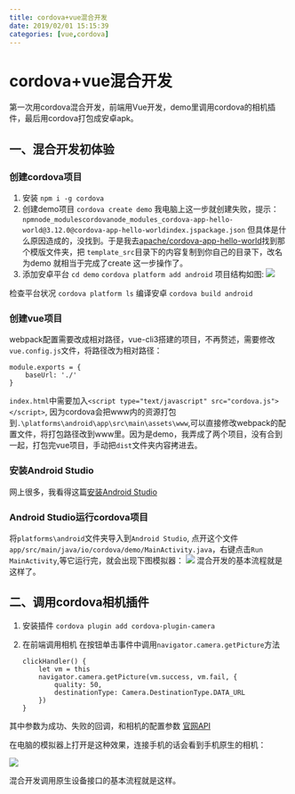 ```yaml
---
title: cordova+vue混合开发
date: 2019/02/01 15:15:39
categories: [vue,cordova]
---
```

# cordova+vue混合开发
第一次用cordova混合开发，前端用Vue开发，demo里调用cordova的相机插件，最后用cordova打包成安卓apk。

## 一、混合开发初体验
### 创建cordova项目
1. 安装
`npm i -g cordova`
1. 创建demo项目
`cordova create demo`
我电脑上这一步就创建失败，提示：
`npmnode_modulescordovanode_modules_cordova-app-hello-world@3.12.0@cordova-app-hello-worldindex.jspackage.json`
但具体是什么原因造成的，没找到。于是我去[apache/cordova-app-hello-world](https://github.com/apache/cordova-app-hello-world)找到那个模版文件夹，把 `template_src`目录下的内容复制到你自己的目录下，改名为demo 就相当于完成了create 这一步操作了。
1. 添加安卓平台
`cd demo`
`cordova platform add android`
项目结构如图:
![](http://dry-image.test.upcdn.net/cordova1.png)


检查平台状况
`cordova platform ls`
 编译安卓
`cordova build android`

### 创建vue项目
webpack配置需要改成相对路径，vue-cli3搭建的项目，不再赘述，需要修改`vue.config.js`文件，将路径改为相对路径：
```
module.exports = {
	baseUrl: './'
}
```
`index.html`中需要加入`<script type="text/javascript" src="cordova.js"></script>`,
因为cordova会把www内的资源打包到`.\platforms\android\app\src\main\assets\www`,可以直接修改webpack的配置文件，将打包路径改到www里。因为是demo，我弄成了两个项目，没有合到一起，打包完vue项目，手动把`dist`文件夹内容拷进去。


### 安装Android Studio

网上很多，我看得这篇[安装Android Studio](https://www.cnblogs.com/xiadewang/p/7820377.html)

### Android Studio运行cordova项目
将`platforms\android`文件夹导入到`Android Studio`,
点开这个文件`app/src/main/java/io/cordova/demo/MainActivity.java`，右键点击`Run MainActivity`,等它运行完，就会出现下图模拟器：
![](http://dry-image.test.upcdn.net/cordova2.png)
混合开发的基本流程就是这样了。

## 二、调用cordova相机插件
1. 安装插件
`cordova plugin add cordova-plugin-camera`

1. 在前端调用相机
在按钮单击事件中调用`navigator.camera.getPicture`方法
	```
	clickHandler() {
		let vm = this
		navigator.camera.getPicture(vm.success, vm.fail, {
			quality: 50,
			destinationType: Camera.DestinationType.DATA_URL
		})
	}
	```

其中参数为成功、失败的回调，和相机的配置参数
[官网API](https://cordova.apache.org/docs/en/latest/reference/cordova-plugin-camera/index.html#camera)

在电脑的模拟器上打开是这种效果，连接手机的话会看到手机原生的相机：

![](http://dry-image.test.upcdn.net/cordova3.png)



混合开发调用原生设备接口的基本流程就是这样。



